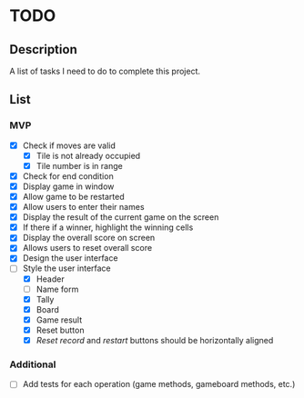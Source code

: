 # TODO

## Description

A list of tasks I need to do to complete this project.

## List

### MVP

- [x] Check if moves are valid
    - [x] Tile is not already occupied
    - [x] Tile number is in range
- [x] Check for end condition
- [x] Display game in window
- [x] Allow game to be restarted
- [x] Allow users to enter their names
- [x] Display the result of the current game on the screen
- [x] If there if a winner, highlight the winning cells
- [x] Display the overall score on screen
- [x] Allows users to reset overall score
- [x] Design the user interface
- [ ] Style the user interface
    - [x] Header
    - [ ] Name form
    - [x] Tally
    - [x] Board
    - [x] Game result
    - [x] Reset button
    - [x] _Reset record_ and _restart_ buttons should be horizontally aligned

### Additional

- [ ] Add tests for each operation (game methods, gameboard methods, etc.)
